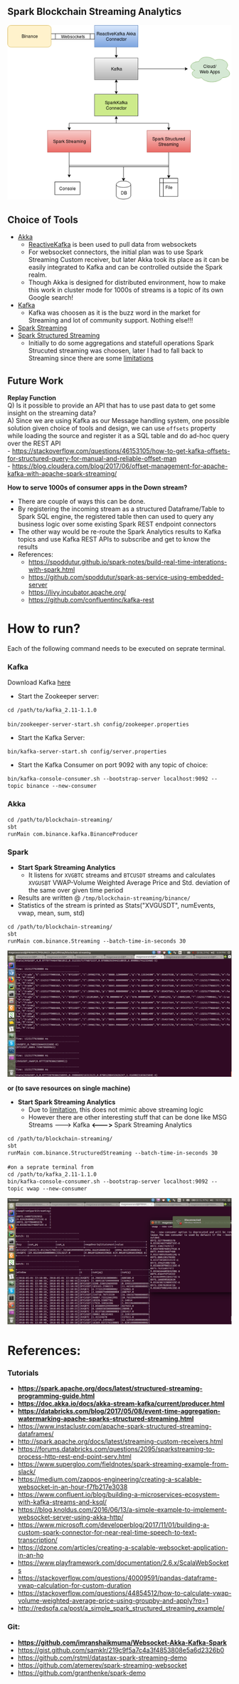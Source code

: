 ## Spark Blockchain Streaming Analytics

![](bianance.png)


## Choice of Tools

- [Akka](https://github.com/akka)
    - [ReactiveKafka](https://github.com/akka/reactive-kafka) is been used to pull data from websockets
    - For websocket connectors, the initial plan was to use Spark Streaming Custom receiver, but later Akka took its place
as it can be easily integrated to Kafka and can be controlled outside the Spark realm.
    - Though Akka is designed for distributed environment, how to make this work in cluster mode for 1000s of streams is a topic of its own Google search!
- [Kafka](https://kafka.apache.org)
    - Kafka was choosen as it is the buzz word in the market for Streaming and lot of community support. Nothing else!!!
- [Spark Streaming](https://spark.apache.org/docs/latest/streaming-programming-guide.html)
- [Spark Structured Streaming](https://spark.apache.org/docs/latest/structured-streaming-programming-guide.html)
    - Initially to do some aggregations and statefull operations Spark Strucuted streaming was choosen, later I had to fall back
to Streaming since there are some [limitations](https://spark.apache.org/docs/latest/structured-streaming-programming-guide.html#unsupported-operations)


## Future Work
**Replay Function**   
Q) Is it possible to provide an API that has to use past data to get some insight on the streaming data?   
A) Since we are using Kafka as our Message handling system, one possible solution given choice of tools and design, 
we can use `offsets` property while loading the source and register it as a SQL table and do ad-hoc query over the REST API   
    - https://stackoverflow.com/questions/46153105/how-to-get-kafka-offsets-for-structured-query-for-manual-and-reliable-offset-man   
    - https://blog.cloudera.com/blog/2017/06/offset-management-for-apache-kafka-with-apache-spark-streaming/

**How to serve 1000s of consumer apps in the Down stream?**
- There are couple of ways this can be done.
- By registering the incoming stream as a structured Dataframe/Table to Spark SQL engine, the registered table then can
used to query any business logic over some existing Spark REST endpoint connectors
- The other way would be  re-route the Spark Analytics results to Kafka topics and use Kafka REST APIs to subscribe and 
get to know the results
- References:
    - https://spoddutur.github.io/spark-notes/build-real-time-interations-with-spark.html
    - https://github.com/spoddutur/spark-as-service-using-embedded-server
    - https://livy.incubator.apache.org/
    - https://github.com/confluentinc/kafka-rest

# How to run?

Each of the following command needs to be executed on seprate terminal.

### Kafka

Download Kafka [here](https://kafka.apache.org/downloads)

- Start the Zookeeper server:

```
cd /path/to/kafka_2.11-1.1.0
  
bin/zookeeper-server-start.sh config/zookeeper.properties
```
   
-  Start the Kafka Server:

```
bin/kafka-server-start.sh config/server.properties
```
  
-  Start the Kafka Consumer on port 9092 with any topic of choice:

```
bin/kafka-console-consumer.sh --bootstrap-server localhost:9092 --topic binance --new-consumer

```
   
### Akka
 
```
cd /path/to/blockchain-streaming/
sbt
runMain com.binance.kafka.BinanceProducer
``` 

### Spark 

- **Start Spark Streaming Analytics**
    - It listens for `XVGBTC` streams and `BTCUSDT` streams and calculates 
    `XVGUSBT` VWAP-Volume Weighted Average Price and Std. deviation of the same
    over given time period 
- Results are written @ `/tmp/blockchain-streaming/binance/`
- Statistics of the stream is printed as Stats("XVGUSDT", numEvents, vwap, mean, sum, std)

```
cd /path/to/blockchain-streaming/
sbt
runMain com.binance.Streaming --batch-time-in-seconds 30
``` 

![](streaming_out.png)

**or (to save resources on single machine)**

- **Start Spark Streaming Analytics** 
    - Due to [limitation](https://spark.apache.org/docs/latest/structured-streaming-programming-guide.html#unsupported-operations), this does not mimic above streaming logic 
    - However there are other interesting stuff that can be done like MSG Streams ---> Kafka **<--->** Spark Streaming Analytics
    
```
cd /path/to/blockchain-streaming/
sbt
runMain com.binance.StructuredStreaming --batch-time-in-seconds 30

#on a seprate terminal from 
cd /path/to/kafka_2.11-1.1.0
bin/kafka-console-consumer.sh --bootstrap-server localhost:9092 --topic vwap --new-consumer
```

![](structured_streaming.png)


# References:
### Tutorials
- **https://spark.apache.org/docs/latest/structured-streaming-programming-guide.html**
- **https://doc.akka.io/docs/akka-stream-kafka/current/producer.html**
- **https://databricks.com/blog/2017/05/08/event-time-aggregation-watermarking-apache-sparks-structured-streaming.html**
- https://www.instaclustr.com/apache-spark-structured-streaming-dataframes/
- http://spark.apache.org/docs/latest/streaming-custom-receivers.html
- https://forums.databricks.com/questions/2095/sparkstreaming-to-process-http-rest-end-point-serv.html
- https://www.supergloo.com/fieldnotes/spark-streaming-example-from-slack/
- https://medium.com/zappos-engineering/creating-a-scalable-websocket-in-an-hour-f7fb217e3038
- https://www.confluent.io/blog/building-a-microservices-ecosystem-with-kafka-streams-and-ksql/
- https://blog.knoldus.com/2016/06/13/a-simple-example-to-implement-websocket-server-using-akka-http/
- https://www.microsoft.com/developerblog/2017/11/01/building-a-custom-spark-connector-for-near-real-time-speech-to-text-transcription/
- https://dzone.com/articles/creating-a-scalable-websocket-application-in-an-ho
- https://www.playframework.com/documentation/2.6.x/ScalaWebSockets
- https://stackoverflow.com/questions/40009591/pandas-dataframe-vwap-calculation-for-custom-duration
- https://stackoverflow.com/questions/44854512/how-to-calculate-vwap-volume-weighted-average-price-using-groupby-and-apply?rq=1
- http://redsofa.ca/post/a_simple_spark_structured_streaming_example/

### Git:
- **https://github.com/imranshaikmuma/Websocket-Akka-Kafka-Spark**
- https://gist.github.com/samklr/219c9f5a7c4a3f4853808e5a6d2326b0
- https://github.com/rstml/datastax-spark-streaming-demo
- https://github.com/atemerev/spark-streaming-websocket
- https://github.com/granthenke/spark-demo

